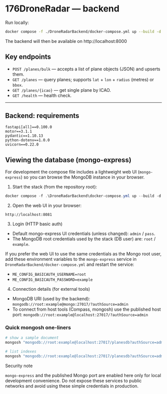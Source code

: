 # 176DroneRadar — backend

Run locally:

```bash
docker compose -f ./DroneRadarBackend/docker-compose.yml up --build -d
```

The backend will then be available on http://localhost:8000

## Key endpoints

- `POST /planes/bulk` — accepts a list of plane objects (JSON) and upserts them.
- `GET /planes` — query planes; supports `lat` + `lon` + `radius` (metres) or `bbox`.
- `GET /planes/{icao}` — get single plane by ICAO.
- `GET /health` — health check.

---

## Backend: requirements

```text
fastapi[all]==0.100.0
motor==3.1.1
pydantic==1.10.13
python-dotenv==1.0.0
uvicorn==0.22.0
```

## Viewing the database (mongo-express)

For development the compose file includes a lightweight web UI (`mongo-express`) so you can browse the MongoDB instance in your browser.

1. Start the stack (from the repository root):

```powershell
docker compose -f .\DroneRadarBackend\docker-compose.yml up --build -d
```

2. Open the web UI in your browser:

```
http://localhost:8081
```

3. Login (HTTP basic auth)

- Default mongo-express UI credentials (unless changed): `admin` / `pass`.
- The MongoDB root credentials used by the stack (DB user) are: `root` / `example`.

If you prefer the web UI to use the same credentials as the Mongo root user, add these environment variables to the `mongo-express` service in `DroneRadarBackend/docker-compose.yml` and restart the service:

- `ME_CONFIG_BASICAUTH_USERNAME=root`
- `ME_CONFIG_BASICAUTH_PASSWORD=example`

4. Connection details (for external tools)

- MongoDB URI (used by the backend): `mongodb://root:example@mongo:27017/?authSource=admin`
- To connect from host tools (Compass, mongosh) use the published host port: `mongodb://root:example@localhost:27017/?authSource=admin`

### Quick mongosh one-liners

```powershell
# show a sample document
mongosh "mongodb://root:example@localhost:27017/planesdb?authSource=admin" --eval "db.planes.findOne()"

# list indexes
mongosh "mongodb://root:example@localhost:27017/planesdb?authSource=admin" --eval "printjson(db.planes.getIndexes())"
```

Security note

`mongo-express` and the published Mongo port are enabled here only for local development convenience. Do not expose these services to public networks and avoid using these simple credentials in production.